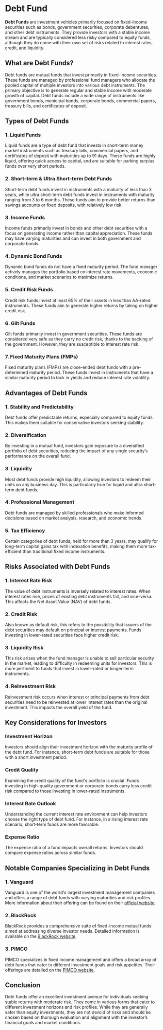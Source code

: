 # Debt Fund

**Debt Funds** are investment vehicles primarily focused on fixed-income securities such as bonds, government securities, corporate debentures, and other debt instruments. They provide investors with a stable income stream and are typically considered less risky compared to equity funds, although they do come with their own set of risks related to interest rates, credit, and liquidity.

## What are Debt Funds?

Debt funds are mutual funds that invest primarily in fixed-income securities. These funds are managed by professional fund managers who allocate the pooled capital of multiple investors into various debt instruments. The primary objective is to generate regular and stable income with moderate growth of capital. Debt funds include a wide range of instruments like government bonds, municipal bonds, corporate bonds, commercial papers, treasury bills, and certificates of deposit.

## Types of Debt Funds

### 1. **Liquid Funds**

Liquid funds are a type of debt fund that invests in short-term money market instruments such as treasury bills, commercial papers, and certificates of deposit with maturities up to 91 days. These funds are highly liquid, offering quick access to capital, and are suitable for parking surplus funds over very short periods.

### 2. **Short-term & Ultra Short-term Debt Funds**

Short-term debt funds invest in instruments with a maturity of less than 3 years, while ultra short-term debt funds invest in instruments with maturity ranging from 3 to 6 months. These funds aim to provide better returns than savings accounts or fixed deposits, with relatively low risk.

### 3. **Income Funds**

Income funds primarily invest in bonds and other debt securities with a focus on generating income rather than capital appreciation. These funds may have varying maturities and can invest in both government and corporate bonds.

### 4. **Dynamic Bond Funds**

Dynamic bond funds do not have a fixed maturity period. The fund manager actively manages the portfolio based on interest rate movements, economic conditions, and market scenarios to maximize returns.

### 5. **Credit Risk Funds**

Credit risk funds invest at least 65% of their assets in less than AA-rated instruments. These funds aim to generate higher returns by taking on higher credit risk.

### 6. **Gilt Funds**

Gilt funds primarily invest in government securities. These funds are considered very safe as they carry no credit risk, thanks to the backing of the government. However, they are susceptible to interest rate risk.

### 7. **Fixed Maturity Plans (FMPs)**

Fixed maturity plans (FMPs) are close-ended debt funds with a pre-determined maturity period. These funds invest in instruments that have a similar maturity period to lock in yields and reduce interest rate volatility.

## Advantages of Debt Funds

### **1. Stability and Predictability**

Debt funds offer predictable returns, especially compared to equity funds. This makes them suitable for conservative investors seeking stability.

### **2. Diversification**

By investing in a mutual fund, investors gain exposure to a diversified portfolio of debt securities, reducing the impact of any single security’s performance on the overall fund.

### **3. Liquidity**

Most debt funds provide high liquidity, allowing investors to redeem their units on any business day. This is particularly true for liquid and ultra short-term debt funds.

### **4. Professional Management**

Debt funds are managed by skilled professionals who make informed decisions based on market analysis, research, and economic trends.

### **5. Tax Efficiency**

Certain categories of debt funds, held for more than 3 years, may qualify for long-term capital gains tax with indexation benefits, making them more tax-efficient than traditional fixed income instruments.

## Risks Associated with Debt Funds

### **1. Interest Rate Risk**

The value of debt instruments is inversely related to interest rates. When interest rates rise, prices of existing debt instruments fall, and vice-versa. This affects the Net Asset Value (NAV) of debt funds.

### **2. Credit Risk**

Also known as default risk, this refers to the possibility that issuers of the debt securities may default on principal or interest payments. Funds investing in lower-rated securities face higher credit risk.

### **3. Liquidity Risk**

This risk arises when the fund manager is unable to sell particular security in the market, leading to difficulty in redeeming units for investors. This is more pertinent to funds that invest in lower-rated or longer-term instruments.

### **4. Reinvestment Risk**

Reinvestment risk occurs when interest or principal payments from debt securities need to be reinvested at lower interest rates than the original investment. This impacts the overall yield of the fund.

## Key Considerations for Investors

### **Investment Horizon**

Investors should align their investment horizon with the maturity profile of the debt fund. For instance, short-term debt funds are suitable for those with a short investment period.

### **Credit Quality**

Examining the credit quality of the fund's portfolio is crucial. Funds investing in high-quality government or corporate bonds carry less credit risk compared to those investing in lower-rated instruments.

### **Interest Rate Outlook**

Understanding the current interest rate environment can help investors choose the right type of debt fund. For instance, in a rising interest rate scenario, short-term funds are more favorable.

### **Expense Ratio**

The expense ratio of a fund impacts overall returns. Investors should compare expense ratios across similar funds.

## Notable Companies Specializing in Debt Funds

### **1. Vanguard**

Vanguard is one of the world's largest investment management companies and offers a range of debt funds with varying maturities and risk profiles. More information about their offering can be found on their [official website](https://investor.vanguard.com/mutual-funds/debt).

### **2. BlackRock**

BlackRock provides a comprehensive suite of fixed-income mutual funds aimed at addressing diverse investor needs. Detailed information is available on the [BlackRock website](https://www.blackrock.com/us/individual/solutions/mutual-funds/fixed-income).

### **3. PIMCO**

PIMCO specializes in fixed income management and offers a broad array of debt funds that cater to different investment goals and risk appetites. Their offerings are detailed on the [PIMCO website](https://www.pimco.com/en-us/investments/mutual-funds/fixed-income).

## Conclusion

Debt funds offer an excellent investment avenue for individuals seeking stable returns with moderate risk. They come in various forms that cater to different investment horizons and risk profiles. While they are generally safer than equity investments, they are not devoid of risks and should be chosen based on thorough evaluation and alignment with the investor’s financial goals and market conditions.